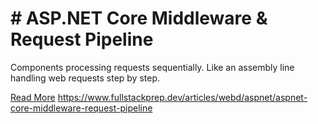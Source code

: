 # # ASP.NET Core Middleware & Request Pipeline

Components processing requests sequentially. Like an assembly line handling web requests step by step.

[Read More](https://www.fullstackprep.dev/articles/webd/aspnet/aspnet-core-middleware-request-pipeline) https://www.fullstackprep.dev/articles/webd/aspnet/aspnet-core-middleware-request-pipeline